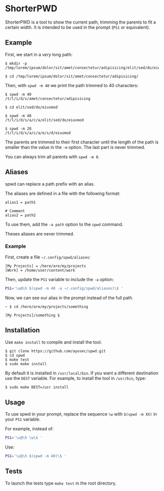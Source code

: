 # ShorterPWD

ShorterPWD is a tool to show the current path, trimming the parents to fit a certain width. It is intended to be used in the prompt (`PS1` or equivalent).

## Example

First, we start in a *very* long path:

```console
$ mkdir -p /tmp/lorem/ipsum/dolor/sit/amet/consectetur/adipisicing/elit/sed/do/eiusmod

$ cd /tmp/lorem/ipsum/dolor/sit/amet/consectetur/adipisicing/
```

Then, with `spwd -m 40` we print the path trimmed to 40 characters:

```console
$ spwd -m 40
/t/l/i/d/s/amet/consectetur/adipisicing

$ cd elit/sed/do/eiusmod

$ spwd -m 40
/t/l/i/d/s/a/c/a/elit/sed/do/eiusmod

$ spwd -m 20
/t/l/i/d/s/a/c/a/e/s/d/eiusmod
```

The parents are trimmed to their first character until the length of the path is smaller than the value in the `-m` option. The last part is never trimmed.

You can always trim all parents with `spwd -m 0`.

## Aliases

spwd can replace a path prefix with an alias.

The aliases are defined in a file with the following format:

```
alias1 = path1

# Comment
alias2 = path2
```

To use them, add the `-a path` option to the `spwd` command.

Theses aliases are never trimmed.

### Example

First, create a file `~/.config/spwd/aliases`:

```
[My Projects] = /here/are/my/projects
[Work] = /home/user/content/work
```

Then, update the `PS1` variable to include the `-a` option:

```bash
PS1='\u@\h $(spwd -m 40 -a ~/.config/spwd/aliases)\$ '
```

Now, we can see our alias in the prompt instead of the full path.

```
~ $ cd /here/are/my/projects/something

[My Projects]/something $
```

## Installation

Use `make install` to compile and install the tool.

```
$ git clone https://github.com/ayosec/spwd.git
$ cd spwd
$ make test
$ sudo make install
```

By default it is installed in `/usr/local/bin`. If you want a different destination use the `DEST` variable. For example, to install the tool in `/usr/bin`, type:

```bash
$ sudo make DEST=/usr install
```

## Usage

To use spwd in your prompt, replace the sequence `\w` with `$(spwd -m XX)` in your `PS1` variable.

For example, instead of:

```bash
PS1='\u@\h \w\$ '
```

Use:

```bash
PS1='\u@\h $(spwd -m 40)\$ '
```

## Tests

To launch the tests type `make test` in the root directory.
